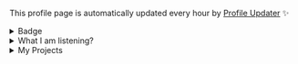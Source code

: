 This profile page is automatically updated every hour by [Profile Updater](https://github.com/tinvv/profile-updater) ✨

<details>
<summary>Badge</summary>
<img src="https://github-profile-trophy.vercel.app/?username=tinvv&theme=discord&column=8)" />
 
![stats](https://github-readme-stats.vercel.app/api?username=tinvv&show_icons=true&line_height=24)
 
</details>
<details>
<summary>What I am listening?</summary>
  
[![img](https://spotify-github-profile.vercel.app/api/view?uid=0ysdo113nkd8khvn2kn7al2s5&cover_image=true&theme=default)](https://spotify-github-profile.vercel.app/api/view.svg?uid=0ysdo113nkd8khvn2kn7al2s5&redirect=true)
  
</details>

<details>
<summary>
My Projects
</summary>
  
<!-- [PROFILE UPDATER]: START -->
## My Projects
- [555](https://github.com/tinvv/555) ( [1 stars](https://github.com/tinvv/555/stargazers) )
- [AnyDictionary](https://github.com/tinvv/AnyDictionary) ( [1 stars](https://github.com/tinvv/AnyDictionary/stargazers) )
- [Chanom](https://github.com/tinvv/Chanom)
- [Discord.js-v13-bot-starter](https://github.com/tinvv/Discord.js-v13-bot-starter) ( [2 stars](https://github.com/tinvv/Discord.js-v13-bot-starter/stargazers) )
- [GOD-BLESS-YOU](https://github.com/tinvv/GOD-BLESS-YOU)
- [JSOptionPane](https://github.com/tinvv/JSOptionPane)
- [MukPakPak](https://github.com/tinvv/MukPakPak) ( [3 stars](https://github.com/tinvv/MukPakPak/stargazers) )
- [Record-of-the-Earth](https://github.com/tinvv/Record-of-the-Earth) ( [3 stars](https://github.com/tinvv/Record-of-the-Earth/stargazers) )
- [THREE.js-solar-system](https://github.com/tinvv/THREE.js-solar-system) ( [2 stars](https://github.com/tinvv/THREE.js-solar-system/stargazers) [1 issues](https://github.com/tinvv/THREE.js-solar-system/issues) )
- [What-Should-I-Listen](https://github.com/tinvv/What-Should-I-Listen) ( [5 stars](https://github.com/tinvv/What-Should-I-Listen/stargazers) )
- [blog](https://github.com/tinvv/blog)
- [dotfiles](https://github.com/tinvv/dotfiles) ( [1 stars](https://github.com/tinvv/dotfiles/stargazers) )
- [earn-vs-jeab](https://github.com/tinvv/earn-vs-jeab)
- [i-have-no-idea](https://github.com/tinvv/i-have-no-idea) ( [2 stars](https://github.com/tinvv/i-have-no-idea/stargazers) )
- [popEarn](https://github.com/tinvv/popEarn)
- [profile-updater](https://github.com/tinvv/profile-updater) ( [3 stars](https://github.com/tinvv/profile-updater/stargazers) )
- [shouldYou](https://github.com/tinvv/shouldYou) ( [1 stars](https://github.com/tinvv/shouldYou/stargazers) )
- [tinvv](https://github.com/tinvv/tinvv) ( [2 stars](https://github.com/tinvv/tinvv/stargazers) )
- [web](https://github.com/tinvv/web)

## My contribution
- [Chat-Client-and-Server-with-Java-Socket](https://github.com/tinvv/Chat-Client-and-Server-with-Java-Socket)
- [DaiMai](https://github.com/tinvv/DaiMai)
- [antibadwordbot](https://github.com/tinvv/antibadwordbot)
- [awesome-cheab-quotes](https://github.com/tinvv/awesome-cheab-quotes)
- [awesome-maas](https://github.com/tinvv/awesome-maas)
- [awesome-prayuth-works](https://github.com/tinvv/awesome-prayuth-works)
- [awesome-websites-as-answers](https://github.com/tinvv/awesome-websites-as-answers)
- [baht.js](https://github.com/tinvv/baht.js)
- [can-i-order-macbook-m1-max-in-thailand-now](https://github.com/tinvv/can-i-order-macbook-m1-max-in-thailand-now)
- [coffee-to-code](https://github.com/tinvv/coffee-to-code)
- [dotfiles-1](https://github.com/tinvv/dotfiles-1)
- [dumb-questions-th](https://github.com/tinvv/dumb-questions-th)
- [learn](https://github.com/tinvv/learn)
- [manoonchai.com](https://github.com/tinvv/manoonchai.com)
- [milerdark-vscode-theme](https://github.com/tinvv/milerdark-vscode-theme)
- [nohello-th](https://github.com/tinvv/nohello-th)
- [nunmun](https://github.com/tinvv/nunmun)
- [poppoll](https://github.com/tinvv/poppoll)
- [timelapse](https://github.com/tinvv/timelapse)
- [torpleng](https://github.com/tinvv/torpleng)
<!-- [PROFILE UPDATER]: END -->
